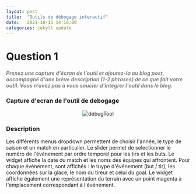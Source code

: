```yaml
---
layout: post
title:  "Outils de débogage interactif"
date:   2021-10-15 14:16:00
categories: jekyll update
---
```


# Question 1

##### <span style="color:grey">Prenez une capture d'écran de l'outil et ajoutez-la au blog post, accompagné d'une brève description (1-2 phrases) de ce que fait votre outil. Vous n'avez pas à vous soucier d'intégrer l'outil dans le blog.</span>

### Capture d'ecran de l'outil de debogage

<p align="center">
  <img src="/assets/debugTool/debugTool.jpg" alt="debugTool"/>
</p>


### Description

Les différents menus dropdown permettent de choisir l'année, le type de saison et un match en particulier.
Le slider permet de selectionner le numéro de l'événement par ordre temporel pour les tirs et les buts.
Le widget affiche la date du match et les noms des équipes qui affrontent.
Pour chaque événement, sont affichés : le tuype d'événement (but / tir), les coordonnées sur la glace, le nom du tireur et celui du goal.
Le widget affiche également une représentation du terrain avec un point magenta à l'emplacement correspondant à l'événement.
